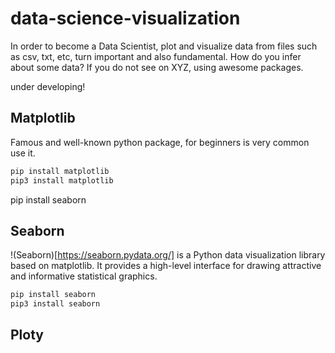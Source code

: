 # data-science-visualization
In order to become a Data Scientist, plot and visualize data from files such as csv, txt, etc, turn important and also fundamental. How do you infer about some data? If you do not see on XYZ, using awesome packages.

under developing!


## Matplotlib

Famous and well-known python package, for beginners is very common use it.

```python
pip install matplotlib
pip3 install matplotlib
```
pip install seaborn
## Seaborn

!(Seaborn)[https://seaborn.pydata.org/] is a Python data visualization library based on matplotlib. It provides a high-level interface for drawing attractive and informative statistical graphics.

```python
pip install seaborn
pip3 install seaborn
```

## Ploty

